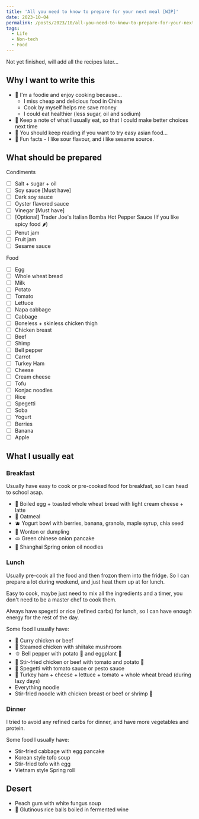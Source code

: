 ```yaml
---
title: 'All you need to know to prepare for your next meal [WIP]'
date: 2023-10-04
permalink: /posts/2023/10/all-you-need-to-know-to-prepare-for-your-next-meal/
tags:
  - Life
  - Non-tech
  - Food
---
```

Not yet finished, will add all the recipes later...
## Why I want to write this

- 🤤 I'm a foodie and enjoy cooking because...
  - I miss cheap and delicious food in China
  - Cook by myself helps me save money
  - I could eat healthier (less sugar, oil and sodium)
- 📝 Keep a note of what I usually eat, so that I could make better choices next time
- 🍜 You should keep reading if you want to try easy asian food...
- 🧂 Fun facts - I like sour flavour, and i like sesame source.

## What should be prepared
Condiments
  - [ ] Salt + sugar + oil
  - [ ] Soy sauce [Must have]
  - [ ] Dark soy sauce
  - [ ] Oyster flavored sauce
  - [ ] Vinegar [Must have]
  - [ ] [Optional] Trader Joe's Italian Bomba Hot Pepper Sauce (If you like spicy food 🌶️)
  - [ ] Penut jam
  - [ ] Fruit jam
  - [ ] Sesame sauce

Food
  - [ ] Egg
  - [ ] Whole wheat bread
  - [ ] Milk
  - [ ] Potato
  - [ ] Tomato
  - [ ] Lettuce
  - [ ] Napa cabbage
  - [ ] Cabbage
  - [ ] Boneless + skinless chicken thigh
  - [ ] Chicken breast
  - [ ] Beef
  - [ ] Shimp
  - [ ] Bell pepper
  - [ ] Carrot
  - [ ] Turkey Ham
  - [ ] Cheese
  - [ ] Cream cheese
  - [ ] Tofu
  - [ ] Konjac noodles
  - [ ] Rice
  - [ ] Spegetti
  - [ ] Soba
  - [ ] Yogurt
  - [ ] Berries
  - [ ] Banana
  - [ ] Apple

## What I usually eat
### Breakfast
Usually have easy to cook or pre-cooked food for breakfast, so I can head to school asap.
- 🥚 Boiled egg + toasted whole wheat bread with light cream cheese + latte
- 🥣 Oatmeal
- 🫐 Yogurt bowl with berries, banana, granola, maple syrup, chia seed
- 🥟 Wonton or dumpling
- 🫓 Green chinese onion pancake 
- 🍜 Shanghai Spring onion oil noodles 

### Lunch
Usually pre-cook all the food and then frozon them into the fridge. So I can prepare a lot during weekend, and just heat them up at for lunch.

Easy to cook, maybe just need to mix all the ingredients and a timer, you don't need to be a master chef to cook them.

Always have spegetti or rice (refined carbs) for lunch, so I can have enough energy for the rest of the day.

Some food I usually have:
- 🍛 Curry chicken or beef
- 🍗 Steamed chicken with shiitake mushroom
- 🫑 Bell pepper with potato 🥔 and eggplant 🍆
- 🍅 Stir-fried chicken or beef with tomato and potato 🥔
- 🍝 Spegetti with tomato sauce or pesto sauce
- 🥪 Turkey ham + cheese + lettuce + tomato + whole wheat bread (during lazy days)
- Everything noodle
- Stir-fried noodle with chicken breast or beef or shrimp 🦐

### Dinner
I tried to avoid any refined carbs for dinner, and have more vegetables and protein.

Some food I usually have:
- Stir-fried cabbage with egg pancake
- Korean style tofo soup
- Stir-fried tofo with egg
- Vietnam style Spring roll

## Desert
- Peach gum with white fungus soup
- 🍡 Glutinous rice balls boiled in fermented wine